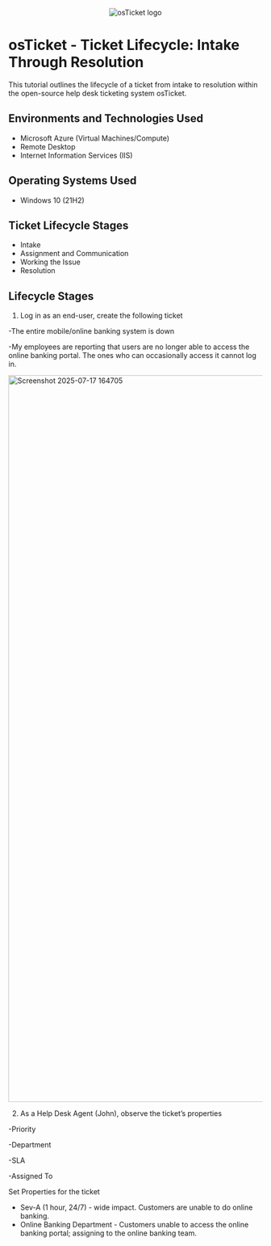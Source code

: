 <p align="center">
<img src="https://i.imgur.com/Clzj7Xs.png" alt="osTicket logo"/>
</p>

<h1>osTicket - Ticket Lifecycle: Intake Through Resolution</h1>
This tutorial outlines the lifecycle of a ticket from intake to resolution within the open-source help desk ticketing system osTicket.<br />


<h2>Environments and Technologies Used</h2>

- Microsoft Azure (Virtual Machines/Compute)
- Remote Desktop
- Internet Information Services (IIS)

<h2>Operating Systems Used </h2>

- Windows 10</b> (21H2)

<h2>Ticket Lifecycle Stages</h2>

- Intake
- Assignment and Communication
- Working the Issue
- Resolution

<h2>Lifecycle Stages</h2>

1. Log in as an end-user, create the following ticket

-The entire mobile/online banking system is down

-My employees are reporting that users are no longer able to access the online banking portal. The ones who can occasionally access it cannot log in. 

<img width="2550" height="1439" alt="Screenshot 2025-07-17 164705" src="https://github.com/user-attachments/assets/4647cb9f-d32c-4718-90a4-61b6eb4d3527" />

2. As a Help Desk Agent (John), observe the ticket’s properties
	
 -Priority
	
 -Department
	
 -SLA
	
 -Assigned To

Set Properties for the ticket
- Sev-A (1 hour, 24/7)  - wide impact. Customers are unable to do online banking. 
- Online Banking Department - Customers unable to access the online banking portal; assigning to the online banking team. 

